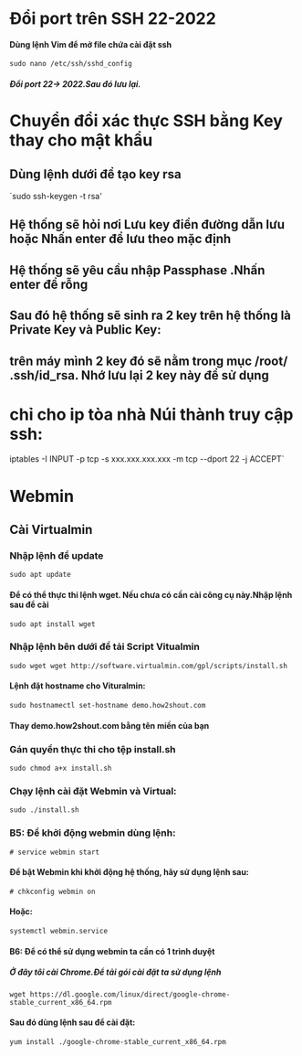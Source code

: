 # Đổi port trên SSH 22-2022

#### Dùng lệnh Vim để mở file chứa cài đặt ssh

`sudo nano /etc/ssh/sshd_config`

##### Đổi port 22-> 2022.Sau đó lưu lại.

# Chuyển đổi xác thực SSH bằng Key thay cho mật khẩu

## Dùng lệnh dưới để tạo key rsa

`sudo ssh-keygen -t rsa'

## Hệ thống sẽ hỏi nơi Lưu key điền đường dẫn lưu hoặc Nhấn enter để lưu theo mặc định

## Hệ thống sẽ yêu cầu nhập Passphase .Nhấn enter để rỗng

## Sau đó hệ thống sẽ sinh ra 2 key trên hệ thống là Private Key và Public Key:

## trên máy mình 2 key đó sẽ nằm trong mục /root/ .ssh/id_rsa. Nhớ lưu lại 2 key này để sử dụng







# chỉ cho ip tòa nhà Núi thành truy cập ssh: 

 iptables -I INPUT -p tcp -s xxx.xxx.xxx.xxx -m tcp --dport 22 -j ACCEPT`

# Webmin

## Cài Virtualmin

### Nhập lệnh để update

`sudo apt update`

#### Để có thể thực thi lệnh wget. Nếu chưa có cần cài công cụ này.Nhập lệnh sau để cài

`sudo apt install wget`

### Nhập lệnh bên dưới để tải Script Vitualmin

`sudo wget wget http://software.virtualmin.com/gpl/scripts/install.sh`

#### Lệnh đặt hostname cho Vituralmin:

`sudo hostnamectl set-hostname demo.how2shout.com`

#### Thay demo.how2shout.com bằng tên miền của bạn

### Gán quyền thực thi cho tệp install.sh

`sudo chmod a+x install.sh`

### Chạy lệnh cài đặt Webmin và Virtual:

   `sudo ./install.sh`

### B5: Để khởi động webmin dùng lệnh:

   `# service webmin start`
   
####   Để bật Webmin khi khởi động hệ thống, hãy sử dụng lệnh sau:

   `# chkconfig webmin on`
 
#### Hoặc:

`systemctl webmin.service`

#### B6: Để có thể sử dụng webmin ta cần có 1 trình duyệt

##### Ở đây tôi cài Chrome.Để tải gói cài đặt ta sử dụng lệnh

`wget https://dl.google.com/linux/direct/google-chrome-stable_current_x86_64.rpm`

#### Sau đó dùng lệnh sau để cài đặt:

`yum install ./google-chrome-stable_current_x86_64.rpm`




   
